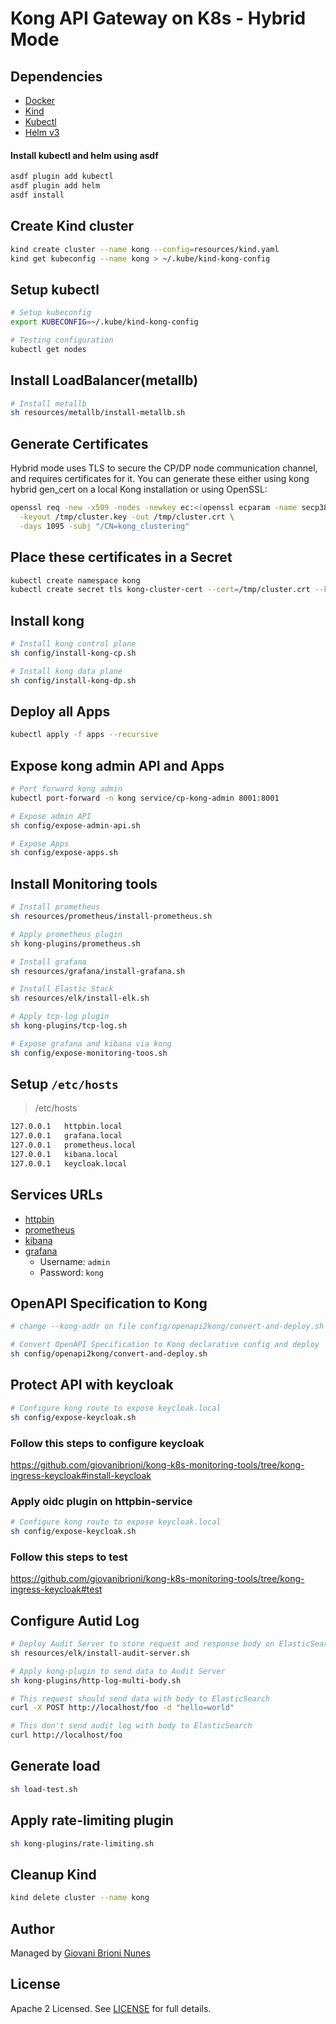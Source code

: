 # Kong API Gateway on K8s - Hybrid Mode

## Dependencies

- [Docker](https://docs.docker.com/engine/install/)
- [Kind](https://kind.sigs.k8s.io/docs/user/quick-start/#installation)
- [Kubectl](https://kubernetes.io/docs/tasks/tools/)
- [Helm v3](https://helm.sh/docs/intro/install/)


#### Install kubectl and helm using asdf

```bash
asdf plugin add kubectl
asdf plugin add helm
asdf install
```

## Create Kind cluster

```bash
kind create cluster --name kong --config=resources/kind.yaml
kind get kubeconfig --name kong > ~/.kube/kind-kong-config
```

## Setup kubectl

```bash
# Setup kubeconfig
export KUBECONFIG=~/.kube/kind-kong-config

# Testing configuration
kubectl get nodes
```

## Install LoadBalancer(metallb)

```bash
# Install metallb
sh resources/metallb/install-metallb.sh
```

## Generate Certificates
Hybrid mode uses TLS to secure the CP/DP node communication channel, and requires certificates for it. You can generate these either using kong hybrid gen_cert on a local Kong installation or using OpenSSL:
```bash
openssl req -new -x509 -nodes -newkey ec:<(openssl ecparam -name secp384r1) \
  -keyout /tmp/cluster.key -out /tmp/cluster.crt \
  -days 1095 -subj "/CN=kong_clustering"
```

## Place these certificates in a Secret
```bash
kubectl create namespace kong
kubectl create secret tls kong-cluster-cert --cert=/tmp/cluster.crt --key=/tmp/cluster.key -n kong
```
## Install kong

```bash
# Install kong control plane
sh config/install-kong-cp.sh

# Install kong data plane
sh config/install-kong-dp.sh
```
## Deploy all Apps
```bash
kubectl apply -f apps --recursive
```

## Expose kong admin API and Apps
```bash
# Port forward kong admin
kubectl port-forward -n kong service/cp-kong-admin 8001:8001

# Expose admin API
sh config/expose-admin-api.sh

# Expose Apps
sh config/expose-apps.sh
```

## Install Monitoring tools

```bash
# Install prometheus
sh resources/prometheus/install-prometheus.sh

# Apply prometheus plugin
sh kong-plugins/prometheus.sh

# Install grafana
sh resources/grafana/install-grafana.sh

# Install Elastic Stack
sh resources/elk/install-elk.sh

# Apply tcp-log plugin
sh kong-plugins/tcp-log.sh

# Expose grafana and kibana via kong
sh config/expose-monitoring-toos.sh
```

## Setup `/etc/hosts`

> /etc/hosts
```bash
127.0.0.1   httpbin.local
127.0.0.1   grafana.local
127.0.0.1   prometheus.local
127.0.0.1   kibana.local
127.0.0.1   keycloak.local
```

## Services URLs

- [httpbin](http://httpbin.local)
- [prometheus](http://prometheus.local)
- [kibana](http://kibana.local)
- [grafana](http://grafana.local)
    - Username: `admin`
    - Password: `kong`


## OpenAPI Specification to Kong

```bash
# change --kong-addr on file config/openapi2kong/convert-and-deploy.sh to your kong admin api url (its must be acessed from docker container)

# Convert OpenAPI Specification to Kong declarative config and deploy
sh config/openapi2kong/convert-and-deploy.sh
```

## Protect API with keycloak

```bash
# Configure kong route to expose keycloak.local
sh config/expose-keycloak.sh
```
### Follow this steps to configure keycloak
https://github.com/giovanibrioni/kong-k8s-monitoring-tools/tree/kong-ingress-keycloak#install-keycloak

### Apply oidc plugin on httpbin-service
```bash
# Configure kong route to expose keycloak.local
sh config/expose-keycloak.sh
```

### Follow this steps to test
https://github.com/giovanibrioni/kong-k8s-monitoring-tools/tree/kong-ingress-keycloak#test

## Configure Autid Log

```bash
# Deploy Audit Server to store request and response body on ElasticSearch (Dependency: Elk resources)
sh resources/elk/install-audit-server.sh

# Apply kong-plugin to send data to Audit Server
sh kong-plugins/http-log-multi-body.sh 
```

```bash
# This request should send data with body to ElasticSearch
curl -X POST http://localhost/foo -d "hello=world"
```

```bash
# This don't send audit log with body to ElasticSearch
curl http://localhost/foo
```
## Generate load

```bash
sh load-test.sh
```

## Apply rate-limiting plugin

```bash
sh kong-plugins/rate-limiting.sh
```
## Cleanup Kind

```bash
kind delete cluster --name kong
```

## Author

Managed by [Giovani Brioni Nunes](https://github.com/giovanibrioni)

## License

Apache 2 Licensed. See [LICENSE](https://github.com/giovanibrioni/kong-k8s/blob/master/LICENSE) for full details.